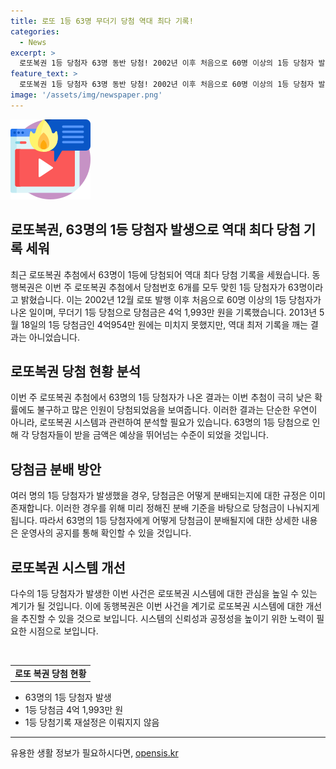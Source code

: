 ```yaml
---
title: 로또 1등 63명 무더기 당첨 역대 최다 기록!
categories:
  - News
excerpt: >
  로또복권 1등 당첨자 63명 동반 당첨! 2002년 이후 처음으로 60명 이상의 1등 당첨자 발생. 당첨금은 4억 1,993만 원으로 역대 최다 기록은 아니지만 무더기 당첨으로 주목받는 중.
feature_text: >
  로또복권 1등 당첨자 63명 동반 당첨! 2002년 이후 처음으로 60명 이상의 1등 당첨자 발생. 당첨금은 4억 1,993만 원으로 역대 최다 기록은 아니지만 무더기 당첨으로 주목받는 중.
image: '/assets/img/newspaper.png'
---
```


<p><img src="/assets/img/news.png" alt="rentncar 속보" /></p>

<h2>로또복권, 63명의 1등 당첨자 발생으로 역대 최다 당첨 기록 세워</h2>

<p data-ke-size="size16">최근 로또복권 추첨에서 63명이 1등에 당첨되어 역대 최다 당첨 기록을 세웠습니다. 동행복권은 이번 주 로또복권 추첨에서 당첨번호 6개를 모두 맞힌 1등 당첨자가 63명이라고 밝혔습니다. 이는 2002년 12월 로또 발행 이후 처음으로 60명 이상의 1등 당첨자가 나온 일이며, 무더기 1등 당첨으로 당첨금은 4억 1,993만 원을 기록했습니다. 2013년 5월 18일의 1등 당첨금인 4억954만 원에는 미치지 못했지만, 역대 최저 기록을 깨는 결과는 아니었습니다.</p>

<h2 data-ke-size="size26">로또복권 당첨 현황 분석</h2>

<p data-ke-size="size16">이번 주 로또복권 추첨에서 63명의 1등 당첨자가 나온 결과는 이번 추첨이 극히 낮은 확률에도 불구하고 많은 인원이 당첨되었음을 보여줍니다. 이러한 결과는 단순한 우연이 아니라, 로또복권 시스템과 관련하여 분석할 필요가 있습니다. 63명의 1등 당첨으로 인해 각 당첨자들이 받을 금액은 예상을 뛰어넘는 수준이 되었을 것입니다.</p>

<h2 data-ke-size="size26">당첨금 분배 방안</h2>

<p data-ke-size="size16">여러 명의 1등 당첨자가 발생했을 경우, 당첨금은 어떻게 분배되는지에 대한 규정은 이미 존재합니다. 이러한 경우를 위해 미리 정해진 분배 기준을 바탕으로 당첨금이 나눠지게 됩니다. 따라서 63명의 1등 당첨자에게 어떻게 당첨금이 분배될지에 대한 상세한 내용은 운영사의 공지를 통해 확인할 수 있을 것입니다.</p>

<h2 data-ke-size="size26">로또복권 시스템 개선</h2>

<p data-ke-size="size16">다수의 1등 당첨자가 발생한 이번 사건은 로또복권 시스템에 대한 관심을 높일 수 있는 계기가 될 것입니다. 이에 동행복권은 이번 사건을 계기로 로또복권 시스템에 대한 개선을 추진할 수 있을 것으로 보입니다. 시스템의 신뢰성과 공정성을 높이기 위한 노력이 필요한 시점으로 보입니다.</p>

<p data-ke-size="size16">&nbsp;</p>

<table>
    <tbody>
        <tr>
            <td style="text-align: center; height: 17px;"><b>로또 복권 당첨 현황</b></td>
        </tr>
    </tbody>
</table>

<ul>
    <li>63명의 1등 당첨자 발생</li>
    <li>1등 당첨금 4억 1,993만 원</li>
    <li>1등 당첨기록 재설정은 이뤄지지 않음</li>
</ul>

<p><hr></p>
유용한 생활 정보가 필요하시다면, <a href="https://opensis.kr" rel="dofollow">opensis.kr</a>


